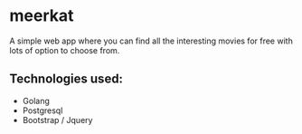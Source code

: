 # meerkat
A simple web app where you can find all the interesting movies for free with lots of option to choose from. 

## Technologies used:
- Golang
- Postgresql
- Bootstrap / Jquery


